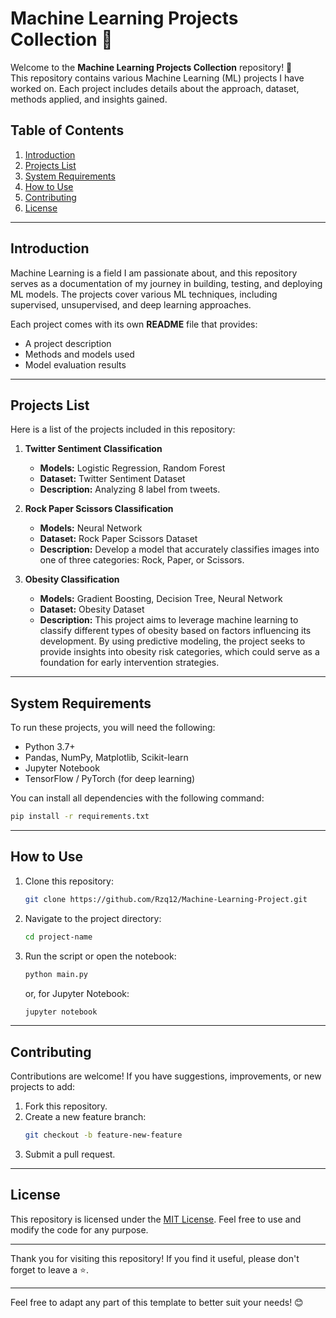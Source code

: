 # Machine Learning Projects Collection 🚀

Welcome to the **Machine Learning Projects Collection** repository! 🎉  
This repository contains various Machine Learning (ML) projects I have worked on. Each project includes details about the approach, dataset, methods applied, and insights gained.

## Table of Contents

1. [Introduction](#introduction)
2. [Projects List](#projects-list)
3. [System Requirements](#system-requirements)
4. [How to Use](#how-to-use)
5. [Contributing](#contributing)
6. [License](#license)

---

## Introduction

Machine Learning is a field I am passionate about, and this repository serves as a documentation of my journey in building, testing, and deploying ML models. The projects cover various ML techniques, including supervised, unsupervised, and deep learning approaches.

Each project comes with its own **README** file that provides:

- A project description
- Methods and models used
- Model evaluation results

---

## Projects List

Here is a list of the projects included in this repository:

1. **Twitter Sentiment Classification**

   - **Models:** Logistic Regression, Random Forest
   - **Dataset:** Twitter Sentiment Dataset
   - **Description:** Analyzing 8 label from tweets.

2. **Rock Paper Scissors Classification**

   - **Models:** Neural Network
   - **Dataset:** Rock Paper Scissors Dataset
   - **Description:** Develop a model that accurately classifies images into one of three categories: Rock, Paper, or Scissors.

3. **Obesity Classification**
   - **Models:** Gradient Boosting, Decision Tree, Neural Network
   - **Dataset:** Obesity Dataset
   - **Description:** This project aims to leverage machine learning to classify different types of obesity based on factors influencing its development. By using predictive modeling, the project seeks to provide insights into obesity risk categories, which could serve as a foundation for early intervention strategies.

---

## System Requirements

To run these projects, you will need the following:

- Python 3.7+
- Pandas, NumPy, Matplotlib, Scikit-learn
- Jupyter Notebook
- TensorFlow / PyTorch (for deep learning)

You can install all dependencies with the following command:

```bash
pip install -r requirements.txt
```

---

## How to Use

1. Clone this repository:
   ```bash
   git clone https://github.com/Rzq12/Machine-Learning-Project.git
   ```
2. Navigate to the project directory:
   ```bash
   cd project-name
   ```
3. Run the script or open the notebook:
   ```bash
   python main.py
   ```
   or, for Jupyter Notebook:
   ```bash
   jupyter notebook
   ```

---

## Contributing

Contributions are welcome! If you have suggestions, improvements, or new projects to add:

1. Fork this repository.
2. Create a new feature branch:
   ```bash
   git checkout -b feature-new-feature
   ```
3. Submit a pull request.

---

## License

This repository is licensed under the [MIT License](LICENSE). Feel free to use and modify the code for any purpose.

---

Thank you for visiting this repository! If you find it useful, please don't forget to leave a ⭐.

---

Feel free to adapt any part of this template to better suit your needs! 😊
